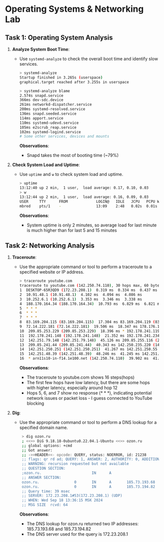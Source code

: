 # Operating Systems & Networking Lab

## Task 1: Operating System Analysis

1. **Analyze System Boot Time**:
   - Use `systemd-analyze` to check the overall boot time and identify slow services.

     ```sh
     > systemd-analyze
     Startup finished in 3.265s (userspace)
     graphical.target reached after 3.255s in userspace
     
     > systemd-analyze blame
     2.574s snapd.service
     366ms dev-sdc.device
     261ms networkd-dispatcher.service
     200ms systemd-resolved.service
     136ms snapd.seeded.service
     114ms apport.service
     110ms systemd-udevd.service
     105ms e2scrub_reap.service
     102ms systemd-logind.service
     # Some other services, devices and mounts
     ```
     **Observations**:
     - Snapd takes the most of booting time (~79%)

2. **Check System Load and Uptime**:
   - Use `uptime` and `w` to check system load and uptime.

     ```sh
     > uptime
     13:12:40 up 2 min,  1 user,  load average: 0.17, 0.10, 0.03                                                            
     > w
     13:12:44 up 2 min,  1 user,  load average: 0.16, 0.09, 0.03
     USER     TTY      FROM             LOGIN@   IDLE   JCPU   PCPU WHAT
     mbred    pts/1    -                13:09    2:48   0.02s  0.01s -bash 
     ```

     **Observations**:
     - System uptime is only 2 minutes, so average load for last minute is much higher than for last 5 and 15 minutes

## Task 2: Networking Analysis

1. **Traceroute**:
   - Use the appropriate command or tool to perform a traceroute to a specified website or IP address.

     ```sh
     > traceroute youtube.com
     traceroute to youtube.com (142.250.74.110), 30 hops max, 60 byte packets
     1  DESKTOP-65R3QD9 (172.23.208.1)  0.319 ms  0.334 ms  0.437 ms
     2  10.91.48.1 (10.91.48.1)  4.102 ms  4.094 ms  4.086 ms
     3  10.252.6.1 (10.252.6.1)  3.353 ms  3.346 ms  3.338 ms
     4  188.170.164.34 (188.170.164.34)  10.793 ms  6.829 ms  6.821 ms
     5  * * *  
     6  * * * 
     7  * * *  
     8  83.169.204.115 (83.169.204.115)  17.304 ms 83.169.204.119 (83.169.204.119)  24.271 ms 83.169.204.115 (83.169.204.115)  18.122 ms
     9  72.14.222.181 (72.14.222.181)  19.506 ms  18.347 ms 178.176.152.61 (178.176.152.61)  20.264 ms
     10  209.85.253.229 (209.85.253.229)  18.396 ms * 192.178.241.119 (192.178.241.119)  18.709 ms
     11  192.178.241.148 (192.178.241.148)  21.352 ms 192.178.241.234 (192.178.241.234)  18.839 ms 192.178.241.232 (192.178.241.232)  18.832 ms
     12  142.251.79.148 (142.251.79.148)  45.126 ms 209.85.255.116 (209.85.255.116)  45.768 ms 142.250.238.14 (142.250.238.14)  117.821 ms
     13  209.85.241.44 (209.85.241.44)  40.343 ms 142.250.235.220 (142.250.235.220)  40.326 ms 108.170.227.248 (108.170.227.248)  39.630 ms
     14  142.251.250.251 (142.251.250.251)  41.267 ms 142.251.250.55 (142.251.250.55)  39.406 ms 192.178.73.203 (192.178.73.203)  42.030 ms
     15  142.251.48.39 (142.251.48.39)  48.246 ms  41.245 ms 142.251.48.41 (142.251.48.41)  44.904 ms
     16  * arn11s10-in-f14.1e100.net (142.250.74.110)  39.902 ms  41.093 ms
     ```

     **Observations**:
     - The traceroute to youtube.com shows 16 steps(hops)
     - The first few hops have low latency, but there are some hops with higher latency, especially around hop 12
     - Hops 5, 6, and 7 show no response (* * *), indicating potential network issues or packet loss - I guess connected to YouTube blocking

2. **Dig**:
   - Use the appropriate command or tool to perform a DNS lookup for a specified domain name.

     ```sh
      > dig ozon.ru
      ; <<>> DiG 9.18.18-0ubuntu0.22.04.1-Ubuntu <<>> ozon.ru
      ;; global options: +cmd
      ;; Got answer:
      ;; ->>HEADER<<- opcode: QUERY, status: NOERROR, id: 21238
      ;; flags: qr rd ad; QUERY: 1, ANSWER: 2, AUTHORITY: 0, ADDITIONAL: 0
      ;; WARNING: recursion requested but not available
      ;; QUESTION SECTION:
      ;ozon.ru.                       IN      A
      ;; ANSWER SECTION:
      ozon.ru.                0       IN      A       185.73.193.68
      ozon.ru.                0       IN      A       185.73.194.82
      ;; Query time: 39 msec
      ;; SERVER: 172.23.208.1#53(172.23.208.1) (UDP)
      ;; WHEN: Wed Sep 18 13:36:15 MSK 2024
      ;; MSG SIZE  rcvd: 64                                                     
     ```

     **Observations**:
     - The DNS lookup for ozon.ru returned two IP addresses: 185.73.193.68 and 185.73.194.82
     - The DNS server used for the query is 172.23.208.1